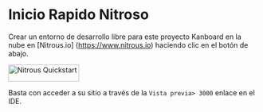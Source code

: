 Inicio Rapido Nitroso
==================

Crear un entorno de desarrollo libre para este proyecto Kanboard en la nube en [Nitrous.io] (https://www.nitrous.io) haciendo clic en el botón de abajo.

<a href="https://www.nitrous.io/quickstart">
  <img src="https://nitrous-image-icons.s3.amazonaws.com/quickstart.png" alt="Nitrous Quickstart" width=142 height=34>
</a>


Basta con acceder a su sitio a través de la `Vista previa> 3000` enlace en el IDE.
